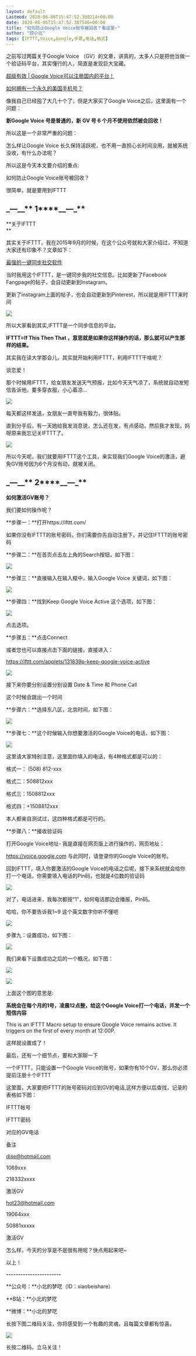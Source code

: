 ```yaml
---
layout: default
Lastmod: 2020-06-06T15:47:52.308214+00:00
date: 2020-06-06T15:47:52.307546+00:00
title: "如何防止Google Voice账号被回收？看这里~"
author: "顾小北"
tags: [IFTTT,Voice,Google,步骤,电话,格式]
---
```


之前写过两篇关于Google Voice （GV）的文章，讲真的，太多人只是把他当做一个验证码平台，其实懂行的人，简直是发现巨大宝藏。  

[超级有效 | Google Voice可以注册国内的平台！](http://mp.weixin.qq.com/s?__biz=MzA4ODY4ODUzNQ==&mid=2663458730&idx=1&sn=41e203f342438f4c1527fec851f5bd1e&chksm=8b13d552bc645c4486f327d509d36b76250e13f5663d88ab70f4d2cd184b6b4eae90ec7c87de&scene=21#wechat_redirect)

[如何拥有一个永久的美国手机号？](http://mp.weixin.qq.com/s?__biz=MzA4ODY4ODUzNQ==&mid=2663458658&idx=1&sn=5271323c1f61484186349d39362dbf57&chksm=8b13d59abc645c8cf0c472bd4b2c57ee1ede6c5968a78060fdfc8b96ddb5de076878ef37cf4f&scene=21#wechat_redirect)

像我自己已经囤了大几十个了，但是大家买了Google Voice之后，这里面有一个问题：

**新Google Voice 号是普通的，新 GV 号 6 个月不使用依然被会回收！**

所以这是一个非常严重的问题：

怎么样让Google Voice 长久保持活跃呢，也不用一直担心长时间没用，就被系统没收，有什么办法呢？

所以这是今天本文要介绍的重点:  

如何防止Google Voice账号被回收？  

很简单，就是要用到IFTTT

**_—__**** 1****__—_**
----------------------

**关于IFTTT  
**

其实关于IFTTT，我在2015年9月的时候，在这个公众号就和大家介绍过，不知道大家还有印象不？文章如下：

[最强的一键同步社交软件](http://mp.weixin.qq.com/s?__biz=MzA4ODY4ODUzNQ==&mid=209598785&idx=1&sn=fdee252e262c673c3d4a24db421a2c89&chksm=19accbb92edb42af5a5f5a2bcb82625b48ba5bec9d321ee57c364dfd73dd513f93719cc543c0&scene=21#wechat_redirect)

当时我用这个IFTTT，是一键同步我的社交信息。比如更新了Facebook Fangpage的帖子，会自动更新到Instagram。  

更新了instagram上面的帖子，也会自动更新到Pinterest，所以就是用IFTTT来时间

![](https://images.weserv.nl/?url=https%3A//mmbiz.qpic.cn/mmbiz_png/44k1ricUO475aqQGOkKonFLhqYzoKGTf5RfMqPBOLykpsvjJaU6TJn3MrAFluvZmbYTAwgBXsEacZlaJoUywvHw/640%3Fwx_fmt%3Dpng)

所以大家看到其实,IFTTT是一个同步信息的平台。

**IFTTT=If This Then That ，意思就是如果你这样操作的话，那么就可以产生那样的结果。**

其实我在读大学那会儿，其实就开始利用IFTTT，利用IFTTT干啥呢？

谈恋爱！

那个时候用IFTTT，给女朋友发送天气预报，比如今天天气凉了，系统就自动发短信告诉他，要多穿衣服，小心着凉...

![](https://images.weserv.nl/?url=https%3A//mmbiz.qpic.cn/mmbiz_png/44k1ricUO475aqQGOkKonFLhqYzoKGTf5MsuRUj9ibTcvv8o0e4fvkAO8dnI8S0NoaiazJUkueb6icUtry0h13icnMw/640%3Fwx_fmt%3Dpng)

每天都这样发送，女朋友一直夸我有毅力，很体贴。

直到分手后，有一天她给我发消息说，怎么还在发，有点感动，然后我才发现，妈呀原来我忘记关IFTTT了。

![](https://images.weserv.nl/?url=https%3A//mmbiz.qpic.cn/mmbiz_jpg/44k1ricUO476q855JMChTl9O9QbNbiaa4Cb4EgpQfy8cgiaRiaIicWlicVr5c9m6klFQ7FZC94buWry9Btt9gWQY8y7A/640%3Fwx_fmt%3Djpeg)

所以今天呢，我们就要用IFTTT这个工具，来实现我们Google Voice的激活，避免GV账号因为6个月没有动，就被关闭。  

**_—__**** 2****__—_**
----------------------

**如何激活GV账号？**

  

  

  

我们要如何操作呢？  

  

**步骤一：**打开https://ifttt.com/

如果你没有IFTTT的账号密码，你们需要你先自动注册下，并记住IFTTT的账号密码

**步骤二：**在首页点击左上角的Search按钮，如下图：

![](https://images.weserv.nl/?url=https%3A//mmbiz.qpic.cn/mmbiz_png/44k1ricUO475aqQGOkKonFLhqYzoKGTf5k5wy6N6au5Ve6K0wSl2GjQGlcpllKAiaaZUhWr6POI9PQek2D0uIG0g/640%3Fwx_fmt%3Dpng)

**步骤三：**直接输入在输入框中，输入Google Voice 关键词，如下图：  

![](https://images.weserv.nl/?url=https%3A//mmbiz.qpic.cn/mmbiz_png/44k1ricUO475aqQGOkKonFLhqYzoKGTf5k9iaCRdicTkwwBUBtpicbfoPUmjDKgicibOueUxcFk8gRjW6iczh6LL3ZnHg/640%3Fwx_fmt%3Dpng)

**步骤四：**找到Keep Google Voice Active 这个选项，如下图：

![](https://images.weserv.nl/?url=https%3A//mmbiz.qpic.cn/mmbiz_png/44k1ricUO475aqQGOkKonFLhqYzoKGTf5xBRvOemsdZmtY6v6cH3iaMWHNc2ddIq2fiaLEJEo5HRE5q7YVibFiasqzw/640%3Fwx_fmt%3Dpng)

点击选项。

**步骤五：**点击Connect

或者您也可以直接点击下面的链接，直接进入：

https://ifttt.com/applets/131839p-keep-google-voice-active  

![](https://images.weserv.nl/?url=https%3A//mmbiz.qpic.cn/mmbiz_png/44k1ricUO475aqQGOkKonFLhqYzoKGTf5EPuhhuMe02ibNGOdKFpKNkuCdeKBJfoNtCOoHmkA1kPLLnmXyIzjC3Q/640%3Fwx_fmt%3Dpng)

接下来你要分别设置分别设置 Date & Time 和 Phone Call

这个时候会跳出一个时间

**步骤六：**选择东八区，北京时间，如下图：

![](https://images.weserv.nl/?url=https%3A//mmbiz.qpic.cn/mmbiz_png/44k1ricUO475aqQGOkKonFLhqYzoKGTf58zTM24xbKE9H6IOCNgtFhc19QYcTVwETdA2Sj2O2nY1A9CcBrTAe2A/640%3Fwx_fmt%3Dpng)

**步骤七：**这个时候输入你想要激活的Google Voice的电话，如下图：

![](https://images.weserv.nl/?url=https%3A//mmbiz.qpic.cn/mmbiz_png/44k1ricUO475aqQGOkKonFLhqYzoKGTf5lYIMpWEU8IRSrbVF9x2SNMpCQeQTgq8qcBsNon53hia3EfKcIk2eEHQ/640%3Fwx_fmt%3Dpng)

这里请大家特别注意，这里面你填入的电话，有4种格式都是可以的：

格式一： ‪(508) 812-xxx

格式二：508812xxx

格式三：1‪508812xxx

格式四：+1508812xxx

本人都亲自测试过，这四种格式都是可行的。

**步骤八：**接收验证码

打开Google Voice地址- 我是直接在网页版上进行操作的，网页地址：

https://voice.google.com 与此同时，请登录你的Google Voice的账号。

回到IFTTT，填入你要激活的Google Voice的电话之后呢，接下来系统就会给你打一个电话，你需要填入电话的Pin码，也就是4位数的验证码

![](https://images.weserv.nl/?url=https%3A//mmbiz.qpic.cn/mmbiz_png/44k1ricUO475aqQGOkKonFLhqYzoKGTf5U7vIfDuaPiaTpiaIsLd4GS29rRoKf6xdJdve8XJqnmQMt5jNbFWuCSvQ/640%3Fwx_fmt%3Dpng)

对了，电话进来，我每次都按“1”，如何电话那边会播报，Pin码。

哈哈，你不要告诉我1~9 这个英文数字你听不懂吧

![](https://images.weserv.nl/?url=https%3A//mmbiz.qpic.cn/mmbiz_png/44k1ricUO475aqQGOkKonFLhqYzoKGTf5iaUo7CTvRjK8cnSbAl3sGJVtER8OzYiaa929DE9AWPowprsibBgrMEgIw/640%3Fwx_fmt%3Dpng)

步骤九：设置成功，如下图：

![](https://images.weserv.nl/?url=https%3A//mmbiz.qpic.cn/mmbiz_png/44k1ricUO475aqQGOkKonFLhqYzoKGTf5zqvibMQWL6SsMSXTNQs1GJhSQneHTr1uiaFWHJ4fEy4Gpfeib9ez1kVzQ/640%3Fwx_fmt%3Dpng)  

我们来看下设置成功之后的一个概况，如下图：

![](https://images.weserv.nl/?url=https%3A//mmbiz.qpic.cn/mmbiz_png/44k1ricUO475aqQGOkKonFLhqYzoKGTf5UiacNOa3u1PUl1AibdZ4fTxqEWQPlK8LshcwU1NVnVpPcBsCfRMiaKRqw/640%3Fwx_fmt%3Dpng)

![](https://images.weserv.nl/?url=https%3A//mmbiz.qpic.cn/mmbiz_jpg/44k1ricUO475aqQGOkKonFLhqYzoKGTf5JhicyibkWAQgGbezPJy9r2HXsXTicV2ZVWXlgB4aaqytt3aiazfy7JcEPA/640%3Fwx_fmt%3Djpeg)  

上面这个图的意思是:  

**系统会在每个月的1号，凌晨12点整，给这个Google Voice打一个电话，并发一个短信内容**

This is an IFTTT Macro setup to ensure Google Voice remains active. It triggers on the first of every month at 12:00P.

这样就设置成了！

最后，还有一个细节点，要和大家聊一下

一个IFTTT，只能设置一个Google Voice的账号，如果你有10个GV，那么你必须提前注册十个IFTTT

这里面，大家要把IFTTT的账号密码对应到GV的电话,这样方便以后查找，记录的表格如下图：

IFTTT帐号

IFTTT密码

对应的GV电话

备注

dise@hotmail.com

1069xxx

218332xxxx

激活GV

hot23@hotmail.com

19064xxx

50881xxxxx

激活GV

怎么样，今天的分享是不是很有用呢？快点用起来吧~

以上！

**\-----------------------**

**公众号：**小北的梦呓（ID：xiaobeishare）

**B站：**小北的梦呓

**微博：**小北的梦呓

长按下图二维码关注，你将感受到一个有趣的灵魂，且每篇文章都有惊喜。

![](https://images.weserv.nl/?url=https%3A//mmbiz.qpic.cn/mmbiz_jpg/44k1ricUO475Qv5jCCxuoDqm7pzbbRS1C9nIjgcmuyfXlIjkf3E235fIib9p40TKKr6DqzibgG2fAiaEibgeYjqfVNw/640%3Fwx_fmt%3Djpeg)

长按二维码，立马关注！

